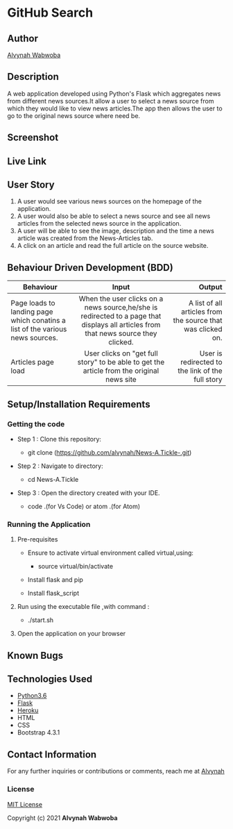 # GitHub Search
## Author
 [Alvynah Wabwoba](https://github.com/alvynah)

## Description
A web application developed using Python's Flask which aggregates news from different news sources.It allow a user to select a news source from which they would like to view news articles.The app then allows the user to go to the original news source where need be.
## Screenshot

## Live Link


## User Story

1. A user would see various news sources on the homepage of the application.
2. A user would also be able to select a news source and see all news articles from the selected news source in the application.
3. A user will be able to see the image, description and the time a news article was created from the News-Articles tab.
4. A click on an article and read the full article on the source website.

## Behaviour Driven Development (BDD)
|Behaviour 	           |    Input 	                 |       Output          |
|----------------------------------------------|:-----------------------------------:|-----------------------------:|       
|    Page loads to landing page which conatins a list of the various news sources.    |    When the user  clicks on a news source,he/she is redirected to a page that displays all articles from that news source they clicked.|  A list of all articles from the source that was clicked on.   |                       |
|Articles page load |User clicks on "get full story" to be able to get the article from the original news site  | User is redirected to the link of the full story |    |


## Setup/Installation Requirements
### Getting the code
* Step 1 : Clone this repository:
  * git clone (https://github.com/alvynah/News-A.Tickle-.git)

* Step 2 : Navigate to  directory:
  * cd News-A.Tickle
* Step 3 : Open the directory created with your IDE.
  * code .(for Vs Code) or atom .(for Atom)

### Running the Application
1. Pre-requisites
   * Ensure to activate virtual environment called virtual,using:
     * source virtual/bin/activate

   * Install flask and pip
   * Install flask_script

2. Run using the executable file ,with command :
   * ./start.sh
 3. Open the application on your browser 
## Known Bugs


## Technologies Used

- [Python3.6](https://www.python.org/)
- [Flask](http://flask.pocoo.org/)
- [Heroku](https://heroku.com)
- HTML
- CSS
- Bootstrap 4.3.1

## Contact Information
For any further inquiries or contributions or comments, reach me at [Alvynah](juvatalvynah@gmail.com)
### License
[MIT License](https://github.com/alvynah/News-A.Tickle-/blob/master/License)

Copyright (c) 2021 **Alvynah Wabwoba**